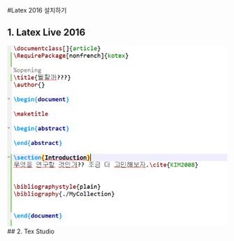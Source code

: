 #Latex 2016 설치하기
## 1. Latex Live 2016 
<img src=./images/latex_2016_install/setup_latex1.png>
## 2. Tex Studio 
